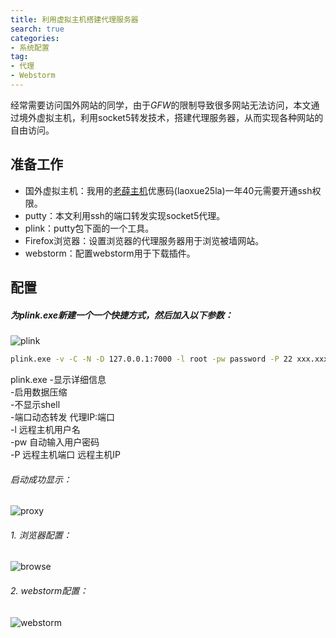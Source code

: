 ```yaml
---
title: 利用虚拟主机搭建代理服务器
search: true
categories:
- 系统配置
tag:
- 代理
- Webstorm
---
```

经常需要访问国外网站的同学，由于*GFW*的限制导致很多网站无法访问，本文通过境外虚拟主机，利用socket5转发技术，搭建代理服务器，从而实现各种网站的自由访问。
## 准备工作

- 国外虚拟主机：我用的[老薛主机](https://my.laoxuehost.net/aff.php?aff=5278)优惠码(laoxue25la)一年40元需要开通ssh权限。
- putty：本文利用ssh的端口转发实现socket5代理。
-  plink：putty包下面的一个工具。
- Firefox浏览器：设置浏览器的代理服务器用于浏览被墙网站。
- webstorm：配置webstorm用于下载插件。

## 配置

##### 为plink.exe新建一个一个快捷方式，然后加入以下参数：
![plink](plink.png)

~~~bash
plink.exe -v -C -N -D 127.0.0.1:7000 -l root -pw password -P 22 xxx.xxx.xxx.xxx
~~~

plink.exe -显示详细信息  
-启用数据压缩  
-不显示shell  
-端口动态转发 代理IP:端口  
-l 远程主机用户名  
-pw 自动输入用户密码  
-P 远程主机端口 远程主机IP

###### 启动成功显示：
![proxy](proxy.png)

###### 1. 浏览器配置：
![browse](browser.png)

###### 2. webstorm配置：
![webstorm](webstorm.png)
